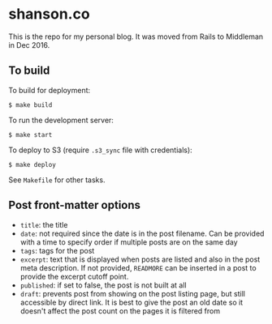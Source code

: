 # shanson.co

This is the repo for my personal blog. It was moved from Rails to Middleman in Dec 2016.

## To build

To build for deployment:

```
$ make build
```

To run the development server:

```
$ make start
```

To deploy to S3 (require `.s3_sync` file with credentials):

```
$ make deploy
```

See `Makefile` for other tasks.

## Post front-matter options

* `title`: the title
* `date`: not required since the date is in the post filename. Can be provided with a time to specify order if multiple posts are on the same day
* `tags`: tags for the post
* `excerpt`: text that is displayed when posts are listed and also in the post meta description. If not provided, `READMORE` can be inserted in a post to provide the excerpt cutoff point.
* `published`: if set to false, the post is not built at all
* `draft`: prevents post from showing on the post listing page, but still accessible by direct link. It is best to give the post an old date so it doesn't affect the post count on the pages it is filtered from